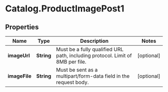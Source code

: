 # Catalog.ProductImagePost1

## Properties
Name | Type | Description | Notes
------------ | ------------- | ------------- | -------------
**imageUrl** | **String** | Must be a fully qualified URL path, including protocol. Limit of 8MB per file.   | [optional] 
**imageFile** | **String** | Must be sent as a multipart/form-data field in the request body.  | [optional] 
